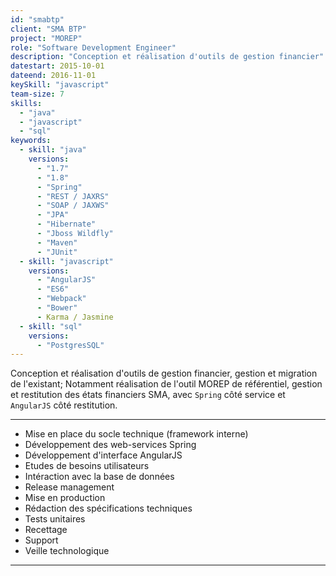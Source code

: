 ```yaml
---
id: "smabtp"
client: "SMA BTP"
project: "MOREP"
role: "Software Development Engineer"
description: "Conception et réalisation d'outils de gestion financier"
datestart: 2015-10-01
dateend: 2016-11-01
keySkill: "javascript"
team-size: 7
skills:
  - "java"
  - "javascript"
  - "sql"
keywords:
  - skill: "java"
    versions:
      - "1.7"
      - "1.8"
      - "Spring"
      - "REST / JAXRS"
      - "SOAP / JAXWS"
      - "JPA"
      - "Hibernate"
      - "Jboss Wildfly"
      - "Maven"
      - "JUnit"
  - skill: "javascript"
    versions:
      - "AngularJS"
      - "ES6"
      - "Webpack"
      - "Bower"
      - Karma / Jasmine
  - skill: "sql"
    versions:
      - "PostgresSQL"
---
```


Conception et réalisation d'outils de gestion financier, gestion et migration de l'existant; Notamment réalisation de l'outil MOREP de référentiel, gestion et restitution des états financiers SMA, avec `Spring` côté service et `AngularJS` côté restitution.

---

- Mise en place du socle technique (framework interne)
- Développement des web-services Spring
- Développement d'interface AngularJS
- Etudes de besoins utilisateurs
- Intéraction avec la base de données
- Release management
- Mise en production
- Rédaction des spécifications techniques
- Tests unitaires
- Recettage
- Support
- Veille technologique

---
